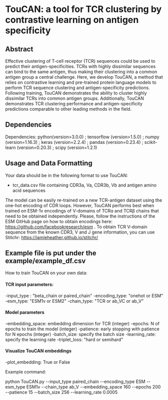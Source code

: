 # TouCAN: a tool for TCR clustering by contrastive learning on antigen specificity 

## Abstract
Effective clustering of T-cell receptor (TCR) sequences could be used to predict their antigen-specificities. TCRs with highly dissimilar sequences can bind to the same antigen, thus making their clustering into a common antigen group a central challenge. Here, we develop TouCAN, a method that relies on contrastive learning and pre-trained protein language models to perform TCR sequence clustering and antigen-specificity predictions.  Following training, TouCAN  demonstrates the ability to cluster highly dissimilar TCRs into common antigen groups. Additionally, TouCAN demonstrates TCR clustering performance and antigen-specificity predictions comparable to other leading methods in the field.

## Dependencies
Dependencies: python(version>3.0.0) ; tensorflow (version>1.5.0) ; numpy (version=1.16.3) ; keras (version=2.2.4) ; pandas (version=0.23.4) ; scikit-learn (version=0.20.3) ; scipy (version=1.2.1)

## Usage and Data Formatting
Your data should be in the following format to use TouCAN:
 - tcr_data.csv file containing CDR3a, Va, CDR3b, Vb and antigen amino acid sequences

The model can be easily re-trained on a new TCR-antigen dataset using the one-hot encoding of CDR loops. However, TouCAN performs best when trained on ESM-1v encodings of V-domains of TCRɑ and TCRβ chains that need to be obtained independently. Please, follow the instructions of the ESM GitHub page on how to obtain encodings here: https://github.com/facebookresearch/esm . To obtain TCR V-domain sequence from the known CDR3, V and J gene information, you can use Stitchr: https://jamieheather.github.io/stitchr/

## Example file is put under the example/example_df.csv
How to train TouCAN on your own data: 
#### TCR input parameters:
-input_type : "beta_chain or paired_chain"
-encoding_type: "onehot or ESM"
-esm_type: "ESM1v or ESM2"
-chain_type: "TCR or ab_VC or ab_V"

#### Model parameters
-embedding_space: embedding dimension for TCR (integer)
-epochs: N of epochs to train the model (integer)
-patience: early stopping with patience for N epochs (integer)
-batch_size: specify the batch size
-learning_rate: specify the learning rate
-triplet_loss: "hard or semihard"
    
#### Visualize TouCAN embeddings 
-plot_embedding: True or False

Example command:

python TouCAN.py --input_type paired_chain --encoding_type ESM --esm_type ESM1v --chain_type ab_V --embedding_space 160 --epochs 200 --patience 15 --batch_size 256 --learning_rate 0.0005
